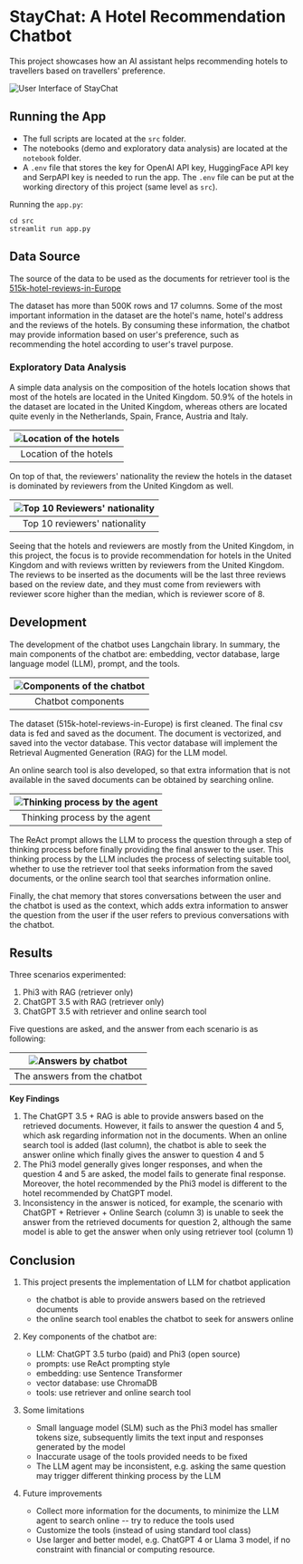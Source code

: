 # StayChat: A Hotel Recommendation Chatbot

This project showcases how an AI assistant helps recommending hotels to 
travellers based on travellers' preference.

![User Interface of StayChat](notebook/images/streamlit-screenshot.PNG)

## Running the App
- The full scripts are located at the `src` folder.  
- The notebooks (demo and exploratory data analysis) are located at the 
`notebook` folder.
- A `.env` file that stores the key for OpenAI API key, HuggingFace API key 
and SerpAPI key is needed to run the app. The `.env` file can be put at the 
  working directory of this project (same level as `src`).

Running the `app.py`:
```commandline
cd src
streamlit run app.py
```


## Data Source
The source of the data to be used as the documents for 
retriever tool is the [515k-hotel-reviews-in-Europe](https://www.kaggle.com/datasets/jiashenliu/515k-hotel-reviews-data-in-europe)


The dataset has more than 500K rows and 17 columns. Some of the most 
important information in the dataset are the hotel's name, hotel's address 
and the reviews of the hotels. 
By consuming these information, the chatbot may provide information based on 
user's preference, such as recommending the hotel according to user's 
travel purpose.

### Exploratory Data Analysis
A simple data analysis on the composition of the hotels location shows that 
most of the hotels are located in the United Kingdom. 50.9% of the hotels in 
the dataset are located in the United Kingdom, whereas others are located 
quite evenly in the Netherlands, Spain, France, Austria and Italy.

| ![Location of the hotels](notebook/images/hotels_location.PNG) |
|:--------------------------------------------------------------:| 
|                     Location of the hotels                     |

On top of that, the reviewers' nationality the review the hotels in the 
dataset is dominated by reviewers from the United Kingdom as well.

| ![Top 10 Reviewers' nationality](notebook/images/review_nationality.png) |
|:------------------------------------------------------------------------:| 
|                      Top 10 reviewers' nationality                       |

Seeing that the hotels and reviewers are mostly from the United Kingdom, in 
this project, the focus is to provide recommendation for hotels in the 
United Kingdom and with reviews written by reviewers from the United Kingdom.
The reviews to be inserted as the documents will be the last three 
reviews based on the review date, and they must come from reviewers with 
reviewer score higher than the median, which is reviewer score of 8.


## Development
The development of the chatbot uses Langchain library. In summary, the main 
components of the chatbot are: embedding, vector database, large language 
model (LLM), prompt, and the tools.

| ![Components of the chatbot](notebook/images/components_diagram.PNG) |
|:--------------------------------------------------------------------:| 
|                          Chatbot components                          |

The dataset (515k-hotel-reviews-in-Europe) is first cleaned. 
The final csv data is fed and saved as the document. The document is 
vectorized, and saved into the vector database. 
This vector database will implement the Retrieval Augmented Generation (RAG) 
for the LLM model. 

An online search tool is also developed, so that extra information that is 
not available in the saved documents can be obtained by searching online. 

|  ![Thinking process by the agent](notebook/images/agent_run.PNG)  |
|:-----------------------------------------------------------------:| 
|                   Thinking process by the agent                   |


The ReAct prompt allows the LLM to process the question through a step 
of thinking process before finally providing the final answer to the user. 
This thinking process by the LLM includes the process of selecting suitable 
tool, whether to use the retriever tool that seeks information from the saved 
documents,
or the online search tool that searches information online.

Finally, the chat memory that stores conversations between the user and the 
chatbot is used as the context, which adds extra information to 
answer the question from the user if the user refers to previous 
conversations with the chatbot.

## Results
Three scenarios experimented:
1. Phi3 with RAG (retriever only)
2. ChatGPT 3.5 with RAG (retriever only)
3. ChatGPT 3.5 with retriever and online search tool

Five questions are asked, and the answer from each scenario is as following:

| ![Answers by chatbot](notebook/images/chat_results.png) |
|:-----------------------------------------------------:| 
|             The answers from the chatbot              |

**Key Findings**
1. The ChatGPT 3.5 + RAG is able to provide answers based on the retrieved 
   documents. However, it fails to answer the question 4 and 5, which ask 
   regarding information not in the documents. When an online search tool is 
   added (last column), the chatbot is able to seek the answer online which 
   finally gives the answer to question 4 and 5
2. The Phi3 model generally gives longer responses, and when the question 4 
   and 5 are asked, the model fails to generate final response. Moreover, 
   the hotel recommended by the Phi3 model is different to the hotel 
   recommended by ChatGPT model.
3. Inconsistency in the answer is noticed, for example, the scenario with 
   ChatGPT + Retriever + Online Search (column 3) is unable to seek the answer 
   from the 
   retrieved documents for question 2, although the same model is able to 
   get the answer when only using retriever tool (column 1)

## Conclusion

1. This project presents the implementation of LLM for chatbot application
    - the chatbot is able to provide answers based on the retrieved documents
    - the online search tool enables the chatbot to seek for answers online


2. Key components of the chatbot are:
   - LLM: ChatGPT 3.5 turbo (paid) and Phi3 (open source)
   - prompts: use ReAct prompting style
   - embedding: use Sentence Transformer
   - vector database: use ChromaDB
   - tools: use retriever and online search tool


3. Some limitations
   - Small language model (SLM) such as the Phi3 model has smaller tokens 
     size, subsequently limits the text input and responses generated by the 
     model
   - Inaccurate usage of the tools provided needs to be fixed
   - The LLM agent may be inconsistent, e.g. asking the same question may 
     trigger different thinking process by the LLM


4. Future improvements
   - Collect more information for the documents, to minimize the LLM agent 
     to search online -- try to reduce the tools used
   - Customize the tools (instead of using standard tool class)
   - Use larger and better model, e.g. ChatGPT 4 or Llama 3 model, if no 
     constraint with financial or computing resource.


